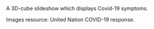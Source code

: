 A 3D-cube slideshow which displays Covid-19 symptoms.

Images resource: United Nation COVID-19 response.
